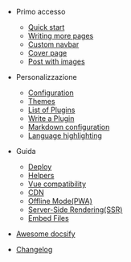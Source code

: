 - Primo accesso

  - [Quick start](docs-it/quickstart.md)
  - [Writing more pages](docs-it/more-pages.md)
  - [Custom navbar](docs-it/custom-navbar.md)
  - [Cover page](docs-it/cover.md)
  - [Post with images](docs-it/post-with-images.md)

- Personalizzazione

  - [Configuration](docs-it/configuration.md)
  - [Themes](docs-it/themes.md)
  - [List of Plugins](docs-it/plugins.md)
  - [Write a Plugin](docs-it/write-a-plugin.md)
  - [Markdown configuration](docs-it/markdown.md)
  - [Language highlighting](docs-it/language-highlight.md)

- Guida

  - [Deploy](docs-en/deploy.md)
  - [Helpers](docs-en/helpers.md)
  - [Vue compatibility](docs-en/vue.md)
  - [CDN](docs-en/cdn.md)
  - [Offline Mode(PWA)](docs-en/pwa.md)
  - [Server-Side Rendering(SSR)](docs-en/ssr.md)
  - [Embed Files](docs-en/embed-files.md)

- [Awesome docsify](awesome.md)
- [Changelog](changelog.md)
